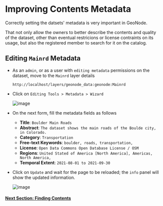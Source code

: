 # Improving Contents Metadata
Correctly setting the datsets' metadata is very important in GeoNode.

That not only allow the owners to better describe the contents and quality of the dataset, other than eventual restricions or license contraints on its usage, but also the registered member to search for it on the catalog.

## Editing `Mainrd` Metadata

- As an `admin`, or as a user with `editing metadata` permissions on the dataset, move to the `Mainrd` layer details

    ```
    http://localhost/layers/geonode_data:geonode:Mainrd
    ```

- Click on `Editing Tools > Metadata > Wizard`

    ![image](https://user-images.githubusercontent.com/1278021/136559752-7edd7193-726a-4efa-86a8-f98733410731.png)

- On the next form, fill the metadata fields as follows

    - **Title**: `Boulder Main Roads`
    - **Abstract**: `The dataset shows the main roads of the Boulde city, in Colorado.`
    - **Category**: `Transportation`
    - **Free-text Keywords**: `boulder, roads, transportation,`
    - **License**: `Open Data Commons Open Database License / OSM`
    - **Regions**: `United Stated of America [North America], Americas, North America,`
    - **Temporal Extent**: `2021-08-01 to 2021-09-30`

- Click on `Update` and wait for the page to be reloaded; the `info` panel will show the updated information.

    ![image](https://user-images.githubusercontent.com/1278021/136560938-02c8b965-66ce-44cf-b8d9-f30c999ace33.png)


#### [Next Section: Finding Contents](ADV_SEARCH.md)

